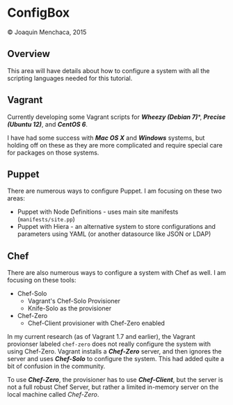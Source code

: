# ConfigBox

© Joaquin Menchaca, 2015

## Overview

This area will have details about how to configure a system with all the scripting languages needed for this tutorial.

## Vagrant

Currently developing some Vagrant scripts for ***Wheezy (Debian 7)****, ***Precise (Ubuntu 12)***, and ***CentOS 6***.

I have had some success with ***Mac OS X*** and ***Windows*** systems, but holding off on these as they are more complicated and require special care for packages on those systems.

## Puppet

There are numerous ways to configure Puppet. I am focusing on these two areas:

* Puppet with Node Definitions - uses main site manifests (`manifests/site.pp`)
* Puppet with Hiera - an alternative system to store configurations and parameters using YAML (or another datasource like JSON or LDAP)

## Chef

There are also numerous ways to configure a system with Chef as well.  I am focusing on these tools:

* Chef-Solo
  * Vagrant's Chef-Solo Provisioner
  * Knife-Solo as the provisioner
* Chef-Zero
  * Chef-Client provisioner with Chef-Zero enabled

In my current research (as of Vagrant 1.7 and earlier), the Vagrant provionser labeled `chef-zero` does not really configure the system with using Chef-Zero.  Vagrant installs a ***Chef-Zero*** server, and then ignores the server and uses ***Chef-Solo*** to configure the system.  This had added quite a bit of confusion in the community.

To use ***Chef-Zero***, the provisioner has to use ***Chef-Client***, but the server is not a full robust Chef Server, but rather a limited in-memory server on the local machine called *Chef-Zero*.  
